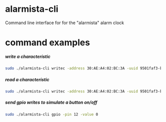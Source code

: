 # alarmista-cli
Command line interface for for the "alarmista" alarm clock 

# command examples

##### write a characteristic
```bash
sudo ./alarmista-cli writec -address 30:AE:A4:02:BC:3A -uuid 9501faf3-b697-40de-ad74-0a10f5e2de2c -value 12345
```
##### read a characteristic
```bash
sudo ./alarmista-cli writec -address 30:AE:A4:02:BC:3A -uuid 9501faf3-b697-40de-ad74-0a10f5e2de2c -value 12345
```

##### send gpio writes to simulate a button on/off
```bash
sudo ./alarmista-cli gpio -pin 12 -value 0
```
